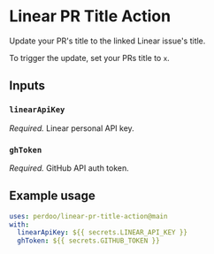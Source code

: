 # Linear PR Title Action

Update your PR's title to the linked Linear issue's title.

To trigger the update, set your PRs title to `x`.

## Inputs

### `linearApiKey`

_Required._ Linear personal API key.

### `ghToken`

_Required._ GitHub API auth token.

## Example usage

```yaml
uses: perdoo/linear-pr-title-action@main
with:
  linearApiKey: ${{ secrets.LINEAR_API_KEY }}
  ghToken: ${{ secrets.GITHUB_TOKEN }}
```